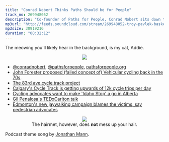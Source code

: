 ```yaml
---
title: "Conrad Nobert Thinks Paths Should be for People"
track_no: 269948052
description: "Co-founder of Paths for People, Conrad Nobert sits down to discuss streets that are safe for all modes of transporation"
mp3url: "http://feeds.soundcloud.com/stream/269948052-troy-pavlek-basket-of-yegs-009-conrad-nobert-thinks-paths-should-be-for-people.mp3"
mp3size: 30919216
duration: "00:32:12"
---
```


The meowing you'll likely hear in the background, is my cat, Addie.

<div style="text-align:center;">
    <img src="/img/posts/2016-06-20-conrad-nobert-thinks-paths-should-be-for-people/addie.jpg" />
</div>

* [@conradnobert](https://twitter.com/conradnobert), [@pathsforpeople](https://twitter.com/pathsforppl), [pathsforpeople.org](http://pathsforpeople.org/)
* [John Forester proposed (failed concept of) Vehicular cycling back in the 70s](https://en.wikipedia.org/wiki/Vehicular_cycling).
* [The 83rd ave cycle track project](http://www.edmonton.ca/transportation/cycling_walking/old-strathcona-bike-routes.aspx)
* [Calgary's Cycle Track is getting upwards of 12k cycle trips per day](http://www.calgary.ca/Transportation/TP/Pages/Cycling/Bike-Data.aspx)
* [Cycling advocates want to make 'Idaho Stop' a go in Alberta](http://www.edmontonjournal.com/Cycling+advocates+want+make+Idaho+stop+Alberta/11328127/story.html)
* [Gil Penalosa's TEDxCarlton talk](https://www.youtube.com/watch?v=jQWWhnjNUtc)
* [Edmonton's new jaywalking campaign blames the victims, say pedestrian advocates](http://www.metronews.ca/news/edmonton/2016/06/16/-edmonton-jaywalking-campaign-blame-victim-pedestrians-argue.html)

<div style="text-align:center;">
    <img src="/img/posts/2016-06-20-conrad-nobert-thinks-paths-should-be-for-people/hairmet.jpg" />
    <br />
    The hairmet, however, does <strong>not</strong> mess up your hair.
</div>

Podcast theme song by [Jonathan Mann](http://jonathanmann.net).
